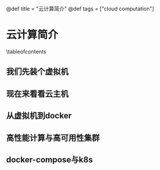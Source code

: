 @def title = "云计算简介"
@def tags = ["cloud computation"]

# 云计算简介

\tableofcontents

## 我们先装个虚拟机

## 现在来看看云主机

## 从虚拟机到docker

## 高性能计算与高可用性集群

## docker-compose与k8s